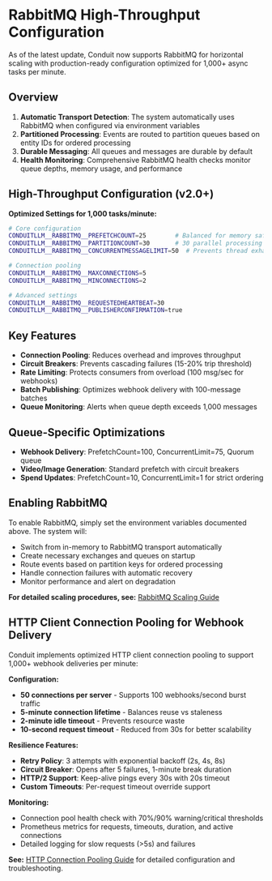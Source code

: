 # RabbitMQ High-Throughput Configuration

As of the latest update, Conduit now supports RabbitMQ for horizontal scaling with production-ready configuration optimized for 1,000+ async tasks per minute.

## Overview

1. **Automatic Transport Detection**: The system automatically uses RabbitMQ when configured via environment variables
2. **Partitioned Processing**: Events are routed to partition queues based on entity IDs for ordered processing
3. **Durable Messaging**: All queues and messages are durable by default
4. **Health Monitoring**: Comprehensive RabbitMQ health checks monitor queue depths, memory usage, and performance

## High-Throughput Configuration (v2.0+)

**Optimized Settings for 1,000 tasks/minute:**
```bash
# Core configuration
CONDUITLLM__RABBITMQ__PREFETCHCOUNT=25        # Balanced for memory safety
CONDUITLLM__RABBITMQ__PARTITIONCOUNT=30       # 30 parallel processing streams
CONDUITLLM__RABBITMQ__CONCURRENTMESSAGELIMIT=50  # Prevents thread exhaustion

# Connection pooling
CONDUITLLM__RABBITMQ__MAXCONNECTIONS=5
CONDUITLLM__RABBITMQ__MINCONNECTIONS=2

# Advanced settings
CONDUITLLM__RABBITMQ__REQUESTEDHEARTBEAT=30
CONDUITLLM__RABBITMQ__PUBLISHERCONFIRMATION=true
```

## Key Features

- **Connection Pooling**: Reduces overhead and improves throughput
- **Circuit Breakers**: Prevents cascading failures (15-20% trip threshold)
- **Rate Limiting**: Protects consumers from overload (100 msg/sec for webhooks)
- **Batch Publishing**: Optimizes webhook delivery with 100-message batches
- **Queue Monitoring**: Alerts when queue depth exceeds 1,000 messages

## Queue-Specific Optimizations

- **Webhook Delivery**: PrefetchCount=100, ConcurrentLimit=75, Quorum queue
- **Video/Image Generation**: Standard prefetch with circuit breakers
- **Spend Updates**: PrefetchCount=10, ConcurrentLimit=1 for strict ordering

## Enabling RabbitMQ

To enable RabbitMQ, simply set the environment variables documented above. The system will:
- Switch from in-memory to RabbitMQ transport automatically
- Create necessary exchanges and queues on startup
- Route events based on partition keys for ordered processing
- Handle connection failures with automatic recovery
- Monitor performance and alert on degradation

**For detailed scaling procedures, see:** [RabbitMQ Scaling Guide](../RabbitMQ-Scaling-Guide.md)

## HTTP Client Connection Pooling for Webhook Delivery

Conduit implements optimized HTTP client connection pooling to support 1,000+ webhook deliveries per minute:

**Configuration:**
- **50 connections per server** - Supports 100 webhooks/second burst traffic
- **5-minute connection lifetime** - Balances reuse vs staleness
- **2-minute idle timeout** - Prevents resource waste
- **10-second request timeout** - Reduced from 30s for better scalability

**Resilience Features:**
- **Retry Policy**: 3 attempts with exponential backoff (2s, 4s, 8s)
- **Circuit Breaker**: Opens after 5 failures, 1-minute break duration
- **HTTP/2 Support**: Keep-alive pings every 30s with 20s timeout
- **Custom Timeouts**: Per-request timeout override support

**Monitoring:**
- Connection pool health check with 70%/90% warning/critical thresholds
- Prometheus metrics for requests, timeouts, duration, and active connections
- Detailed logging for slow requests (>5s) and failures

**See:** [HTTP Connection Pooling Guide](../HTTP-Connection-Pooling-Guide.md) for detailed configuration and troubleshooting.